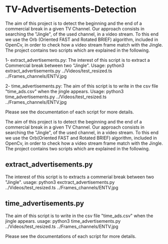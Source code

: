 # TV-Advertisements-Detection

The aim of this project is to detect the beginning and the end of a commercial break in a given TV Channel. Our approach consists in searching the "Jingle", of the used channel, in a video stream. To this end we use the Orb (Oriented FAST and Rotated BRIEF) algorithm, included in OpenCv, in order to check how a video stream frame match with the Jingle. The project contains two scripts which are explained in the following.

1- extract_advertisements.py: The interest of this script is to extract a Commercial break between two "Jingle".
Usage: python3 extract_advertisements.py ../Videos/test_resized.ts ../Frames_channels/ENTV.jpg

2- time_advertisements.py: The aim of this script is to write in the csv file "time_ads.csv" when the jingle appears.
Usage: python3 time_advertisements.py ../Videos/test_resized.ts ../Frames_channels/ENTV.jpg

Please see the documentation of each script for more details.

The aim of this project is to detect the beginning and the end of a commercial break in a given TV Channel. Our approach consists in searching the "Jingle", of the used channel, in a video stream. To this end we use the Orb(Oriented FAST and Rotated BRIEF) algorithm, included in OpenCv, in order to check how a video stream frame match with the Jingle. The project contains two scripts which are explained in the following.

## extract_advertisements.py
The interest of this script is to extracts a commerial break between two "Jingle".
usage: python3 exctract_advertisements.py ../Videos/test_resized.ts ../Frames_channels/ENTV.jpg

## time_advertisements.py
The aim of this script is to write in the csv file "time_ads.csv" when the jingle appears.
usage: python3 time_advertisements.py ../Videos/test_resized.ts ../Frames_channels/ENTV.jpg

Please see the documentations of each script for more details.
